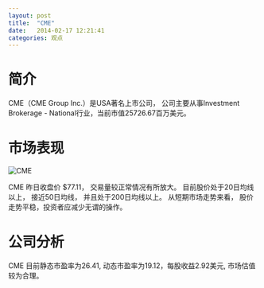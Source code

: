 ```yaml
---
layout: post
title:  "CME"
date:   2014-02-17 12:21:41
categories: 观点
---
```


# 简介
CME（CME Group Inc.）是USA著名上市公司，
公司主要从事Investment Brokerage - National行业，当前市值25726.67百万美元。

# 市场表现

![CME](http://finviz.com/chart.ashx?t=CME&ty=c&ta=1&p=d&s=l)

CME 昨日收盘价 $77.11，
交易量较正常情况有所放大。
目前股价处于20日均线以上，
接近50日均线，
并且处于200日均线以上。
从短期市场走势来看，
股价走势平稳，投资者应减少无谓的操作。

# 公司分析
CME 目前静态市盈率为26.41, 动态市盈率为19.12，每股收益2.92美元,
市场估值较为合理。
